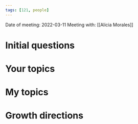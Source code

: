 ```yaml
---
tags: [121, people]
---
```


Date of meeting: 2022-03-11
Meeting with: [[Alicia Morales]]

# Initial questions

# Your topics

# My topics

# Growth directions
